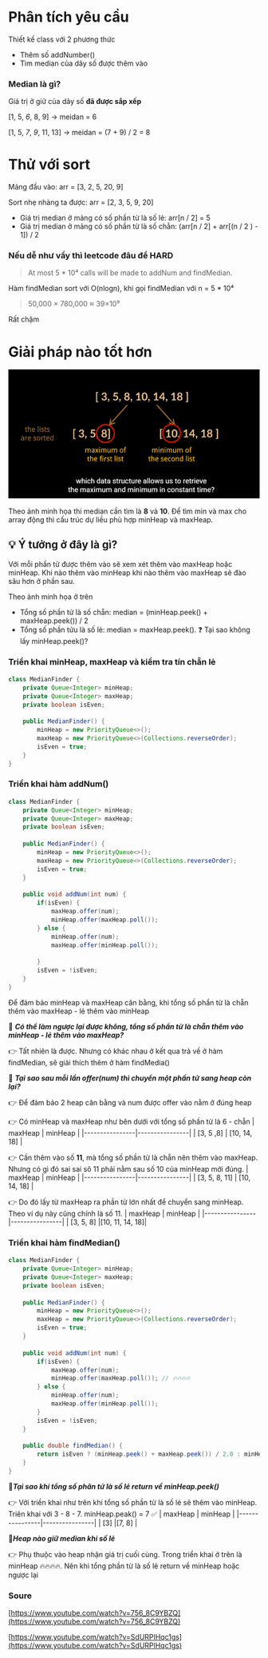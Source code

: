 
# Phân tích yêu cầu

Thiết kế class với 2 phương thức
- Thêm số addNumber()
- Tìm median của dãy số được thêm vào

### Median là gì?

Giá trị ở giữ của dãy số **đã được sắp xếp**

[1, 5, _6_, 8, 9] -> meidan = 6

[1, 5, _7_, _9_, 11, 13] -> meidan = (7 + 9) / 2 = 8


# Thử với sort

Mảng đầu vào:  arr = [3, 2, 5, 20, 9]

Sort nhẹ nhàng ta được: arr = [2, 3, 5, 9, 20]

- Giá trị median ở mảng có số phần từ là số lẻ: arr[n / 2] = 5
- Giá trị median ở mảng có số phần từ là số chằn:   (arr[n / 2] + arr[(n / 2 ) - 1]) / 2   

### Nếu dễ như vầy thì leetcode đâu để HARD

> At most 5 * 10⁴ calls will be made to addNum and findMedian.

Hàm findMedian sort với O(nlogn), khi gọi findMedian với n = 5 * 10⁴

> 50,000 × 780,000 ≈ 39×10⁹

Rất chậm 

# Giải pháp nào tốt hơn

![Find Media](./explain.png)

Theo ảnh minh họa thi median cần tìm là **8** và **10**. Để tìm min và max cho array động thì cấu trúc dự liều phù hợp minHeap và maxHeap.


## 💡 Ý tưởng ở đây là gì?

Với mỗi phần tử được thêm vào sẽ xem xét thêm vào maxHeap hoặc minHeap. Khi nào thêm vào minHeap khi nào thêm vào maxHeap sẽ đào sâu hơn ở phần sau. 

Theo ảnh minh họa ở trên
- Tổng số phần tử là số chẵn: median = (minHeap.peek() + maxHeap.peek()) / 2
- Tổng số phần tửu là số lẻ: median = maxHeap.peek(). ❓ Tại sao không lấy minHeap.peek()?

###  Triển khai minHeap, maxHeap và kiểm tra tín chẵn lẻ
```java
class MedianFinder {
    private Queue<Integer> minHeap;
    private Queue<Integer> maxHeap;
    private boolean isEven;

    public MedianFinder() {
        minHeap = new PriorityQueue<>();
        maxHeap = new PriorityQueue<>(Collections.reverseOrder);
        isEven = true;
    }
}
```

### Triền khai hàm addNum()
```java
class MedianFinder {
    private Queue<Integer> minHeap;
    private Queue<Integer> maxHeap;
    private boolean isEven;

    public MedianFinder() {
        minHeap = new PriorityQueue<>();
        maxHeap = new PriorityQueue<>(Collections.reverseOrder);
        isEven = true;
    }

    public void addNum(int num) {
        if(isEven) {
            maxHeap.offer(num);
            minHeap.offer(maxHeap.poll());
        } else {
            minHeap.offer(num);
            maxHeap.offer(minHeap.poll());
           
        }
        isEven = !isEven;
    }
}
```

Để đảm bảo minHeap và maxHeap cân bằng, khi tổng số phẩn từ là chẵn thêm vào maxHeap - lẻ thêm vào minHeap

🧩 ***Có thể làm ngược lại được không, tổng số phẩn từ là chẵn thêm vào minHeap - lẻ thêm vào maxHeap?***

👉 Tất nhiên là được. Nhưng có khác nhau ở kết qua trả về ở hàm findMedian, sẽ giải thích thêm ở hàm findMedia()

🧩 ***Tại sao sau mỗi lần offer(num) thì chuyển một phần tử sang heap còn lại?***

👉 Để đảm bảo 2 heap cân bằng và num được offer vào nằm ở đúng heap 

👉 Có minHeap và maxHeap như bên dưới với tổng số phần từ là 6 - chẵn
| maxHeap        | minHeap        | 
|----------------|----------------|
| [3, 5 ,8]      | [10, 14, 18]   |

👉 Cần thêm vào số **11**, mà tổng số phần từ là chẵn nên thêm vào maxHeap. Nhưng có gì đó sai sai sô 11 phải nằm sau số 10 của minHeap mới đúng.
| maxHeap        | minHeap        | 
|----------------|----------------|
| [3, 5, 8, 11]  | [10, 14, 18]   |

👉 Do đó lấy từ maxHeap ra phần từ lớn nhất để chuyển sang minHeap. Theo ví dụ này cũng chính là số 11. 
| maxHeap        | minHeap        | 
|----------------|----------------|
| [3, 5, 8]      |[10, 11, 14, 18]|



### Triền khai hàm findMedian()
```java
class MedianFinder {
    private Queue<Integer> minHeap;
    private Queue<Integer> maxHeap;
    private boolean isEven;

    public MedianFinder() {
        minHeap = new PriorityQueue<>();
        maxHeap = new PriorityQueue<>(Collections.reverseOrder);
        isEven = true;
    }

    public void addNum(int num) {
        if(isEven) {
            maxHeap.offer(num);
            minHeap.offer(maxHeap.poll()); // 🔥🔥🔥🔥
        } else {
            minHeap.offer(num);
            maxHeap.offer(minHeap.poll());
        }
        isEven = !isEven;
    }

    public double findMedian() {
        return isEven ? (minHeap.peek() + maxHeap.peek()) / 2.0 : minHeap.peek();
    }
}
```

🧩***Tại sao khi tổng số phân tử là số lẻ return về minHeap.peek()***

👉 Với triền khai như trên khi tổng số phần từ là số lẻ sẽ thêm vào minHeap. Triên khai với 3 - 8 - 7. minHeap.peak() = 7 ✅
| maxHeap        | minHeap        | 
|----------------|----------------|
| [3]            |[7, 8]          |


🧩***Heap nào giữ median khi số lẻ***

👉 Phụ thuộc vào heap nhận giá trị cuối cùng. Trong triển khai ở trên là minHeap 🔥🔥🔥🔥. Nên khi tổng phần từ là số lẻ return về minHeap hoặc ngược lại


### Soure

[https://www.youtube.com/watch?v=756_8C9YBZQ](https://www.youtube.com/watch?v=756_8C9YBZQ)

[https://www.youtube.com/watch?v=SdURPlHqc1gs](https://www.youtube.com/watch?v=SdURPlHqc1gs)


